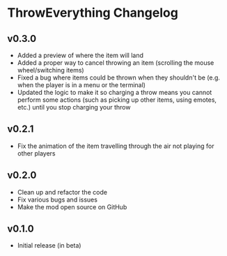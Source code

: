 # ThrowEverything Changelog

## v0.3.0
- Added a preview of where the item will land
- Added a proper way to cancel throwing an item (scrolling the mouse wheel/switching items)
- Fixed a bug where items could be thrown when they shouldn't be (e.g. when the player is in a menu or the terminal)
- Updated the logic to make it so charging a throw means you cannot perform some actions (such as picking up other items, using emotes, etc.) until you stop charging your throw

## v0.2.1
- Fix the animation of the item travelling through the air not playing for other players

## v0.2.0
- Clean up and refactor the code
- Fix various bugs and issues
- Make the mod open source on GitHub

## v0.1.0
- Initial release (in beta)